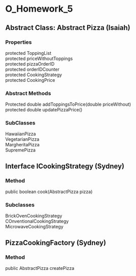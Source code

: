 # O_Homework_5

<b><h2>Abstract Class: Abstract Pizza (Isaiah) </h2></b>
<h3>Properties</h3>
protected ToppingList
<br />
protected priceWithoutToppings
<br />
protected pizzaOrderID
<br />
protected orderIDCounter
<br />
protected CookingStrategy
<br />
protected CookingPrice
<br />

<h3>Abstract Methods</h3>
Protected double addToppingsToPrice(double priceWithout)
<br />
protected double updatePizzaPrice()
<br />

<h3>SubClasses</h3>
HawaiianPizza
<br />
VegetarianPizza
<br />
MargheritaPizza
<br />
SupremePizza
<br />

<b><h2>Interface ICookingStrategy (Sydney)</h2></b>

<h3>Method</h3>
public boolean cook(AbstractPizza pizza) 
<br/>

<h3>Subclasses</h3>
BrickOvenCookingStrategy
<br />
COnventionalCookingStrategy
<br />
MicrowaveCookingStrategy
<br />

<b><h2>PizzaCookingFactory (Sydney)</h2></b>
<h3>Method</h3>
public AbstractPizza createPizza



